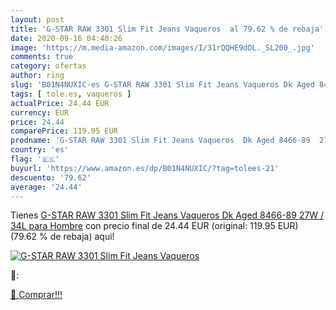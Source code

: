 ```yaml
---
layout: post
title: 'G-STAR RAW 3301 Slim Fit Jeans Vaqueros  al 79.62 % de rebaja'
date: 2020-09-16 04:40:26
image: 'https://m.media-amazon.com/images/I/31rQQHE9dDL._SL200_.jpg'
comments: true
category: ofertas
author: ring
slug: 'B01N4NUXIC-es G-STAR RAW 3301 Slim Fit Jeans Vaqueros Dk Aged 8466-89...'
tags: [ tole.es, vaqueros ]
actualPrice: 24.44 EUR
currency: EUR
price: 24.44
comparePrice: 119.95 EUR
prodname: 'G-STAR RAW 3301 Slim Fit Jeans Vaqueros  Dk Aged 8466-89  27W / 34L para Hombre'
country: 'es'
flag: '🇪🇸'
buyurl: 'https://www.amazon.es/dp/B01N4NUXIC/?tag=tolees-21'
descuento: '79.62'
average: '24.44'
---
```


Tienes [G-STAR RAW 3301 Slim Fit Jeans Vaqueros  Dk Aged 8466-89  27W / 34L para Hombre](https://www.amazon.es/dp/B01N4NUXIC/?tag=tolees-21) con precio final de  24.44 EUR (original: 119.95 EUR) (79.62 %  de rebaja) aqui!

[![G-STAR RAW 3301 Slim Fit Jeans Vaqueros ](https://m.media-amazon.com/images/I/31rQQHE9dDL._SL200_.jpg)](https://www.amazon.es/dp/B01N4NUXIC/?tag=tolees-21)

🔎:


[🛒 Comprar!!!](https://www.amazon.es/dp/B01N4NUXIC/?tag=tolees-21)
